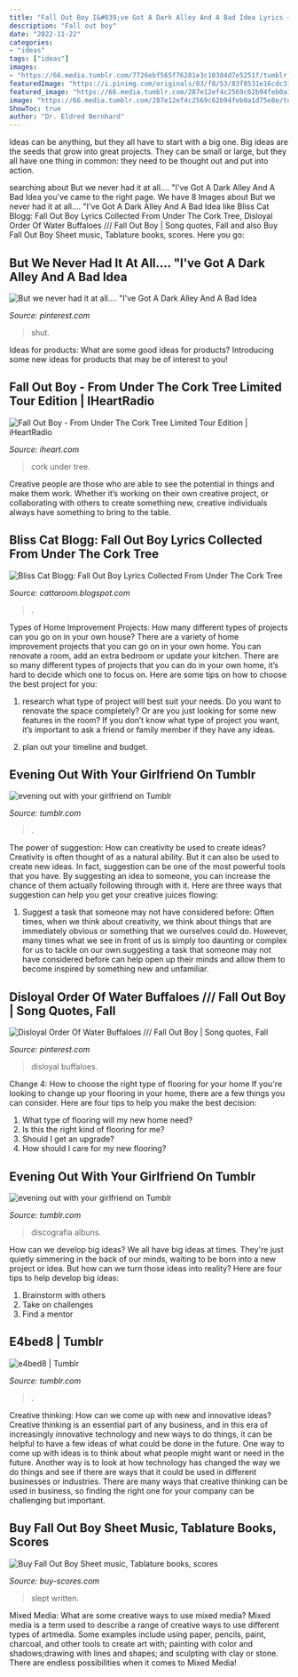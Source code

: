 ```yaml
---
title: "Fall Out Boy I&#039;ve Got A Dark Alley And A Bad Idea Lyrics ~ Buy Fall Out Boy Sheet Music, Tablature Books, Scores"
description: "Fall out boy"
date: "2022-11-22"
categories:
- "ideas"
tags: ["ideas"]
images:
- "https://66.media.tumblr.com/7726ebf565f76281e3c10384d7e5251f/tumblr_nzdb8zzmLC1ti9bcjo1_500.jpg"
featuredImage: "https://i.pinimg.com/originals/83/f8/53/83f8531e16cdc31e541ce8c75d3b0838.jpg"
featured_image: "https://66.media.tumblr.com/287e12ef4c2569c62b94feb0a1d75e8e/tumblr_mx51blwsVN1sl28s3o1_500.jpg"
image: "https://66.media.tumblr.com/287e12ef4c2569c62b94feb0a1d75e8e/tumblr_mx51blwsVN1sl28s3o1_500.jpg"
ShowToc: true
author: "Dr. Eldred Bernhard"
---
```



Ideas can be anything, but they all have to start with a big one. Big ideas are the seeds that grow into great projects. They can be small or large, but they all have one thing in common: they need to be thought out and put into action.

	

		
searching about But we never had it at all.... &quot;I&#039;ve Got A Dark Alley And A Bad Idea you've came to the right page. We have 8 Images about But we never had it at all.... &quot;I&#039;ve Got A Dark Alley And A Bad Idea like Bliss Cat Blogg: Fall Out Boy Lyrics Collected From Under The Cork Tree, Disloyal Order Of Water Buffaloes /// Fall Out Boy | Song quotes, Fall and also Buy Fall Out Boy Sheet music, Tablature books, scores. Here you go:
		
    
## But We Never Had It At All.... &quot;I&#039;ve Got A Dark Alley And A Bad Idea

<img loading=lazy src="https://i.pinimg.com/736x/54/21/be/5421bead41fef1e79e56142aeaae930b--fall-out-boy-lyrics-your-mouth.jpg" onerror="this.onerror=null;this.src='https://tse2.mm.bing.net/th?id=OIP.RudpAnmO9ISezgpYV2FPBgAAAA&amp;pid=15.1';" alt="But we never had it at all.... &quot;I&#039;ve Got A Dark Alley And A Bad Idea">

_Source: pinterest.com_

>shut. 

	

Ideas for products: What are some good ideas for products?
Introducing some new ideas for products that may be of interest to you!

    
## Fall Out Boy - From Under The Cork Tree Limited Tour Edition | IHeartRadio

<img loading=lazy src="https://iscale.iheart.com/catalog/album/64104620" onerror="this.onerror=null;this.src='https://tse2.mm.bing.net/th?id=OIP.8NtRu3IfXY6T_uU8JWa5FQHaHW&amp;pid=15.1';" alt="Fall Out Boy - From Under The Cork Tree Limited Tour Edition | iHeartRadio">

_Source: iheart.com_

>cork under tree. 

	

Creative people are those who are able to see the potential in things and make them work. Whether it’s working on their own creative project, or collaborating with others to create something new, creative individuals always have something to bring to the table.

    
## Bliss Cat Blogg: Fall Out Boy Lyrics Collected From Under The Cork Tree

<img loading=lazy src="https://1.bp.blogspot.com/_vovWeADfnQM/TCQpzovYrGI/AAAAAAAAAII/knlsbD2MTJo/s1600/s.jpg" onerror="this.onerror=null;this.src='https://tse3.mm.bing.net/th?id=OIP.qnZAFrimhhBI0ssXIkOXZgAAAA&amp;pid=15.1';" alt="Bliss Cat Blogg: Fall Out Boy Lyrics Collected From Under The Cork Tree">

_Source: cattaroom.blogspot.com_

>. 

	

Types of Home Improvement Projects: How many different types of projects can you go on in your own house?
There are a variety of home improvement projects that you can go on in your own home. You can renovate a room, add an extra bedroom or update your kitchen. There are so many different types of projects that you can do in your own home, it’s hard to decide which one to focus on. Here are some tips on how to choose the best project for you: 
1. research what type of project will best suit your needs. Do you want to renovate the space completely? Or are you just looking for some new features in the room? If you don’t know what type of project you want, it’s important to ask a friend or family member if they have any ideas. 

2. plan out your timeline and budget.

    
## Evening Out With Your Girlfriend On Tumblr

<img loading=lazy src="https://66.media.tumblr.com/7726ebf565f76281e3c10384d7e5251f/tumblr_nzdb8zzmLC1ti9bcjo1_500.jpg" onerror="this.onerror=null;this.src='https://tse4.mm.bing.net/th?id=OIP.X5dDGnDWGsCfifNPZSalWAHaJ4&amp;pid=15.1';" alt="evening out with your girlfriend on Tumblr">

_Source: tumblr.com_

>. 

	

The power of suggestion: How can creativity be used to create ideas?
Creativity is often thought of as a natural ability. But it can also be used to create new ideas. In fact, suggestion can be one of the most powerful tools that you have. By suggesting an idea to someone, you can increase the chance of them actually following through with it. Here are three ways that suggestion can help you get your creative juices flowing: 
1. Suggest a task that someone may not have considered before: Often times, when we think about creativity, we think about things that are immediately obvious or something that we ourselves could do. However, many times what we see in front of us is simply too daunting or complex for us to tackle on our own.suggesting a task that someone may not have considered before can help open up their minds and allow them to become inspired by something new and unfamiliar. 

    
## Disloyal Order Of Water Buffaloes /// Fall Out Boy | Song Quotes, Fall

<img loading=lazy src="https://i.pinimg.com/originals/83/f8/53/83f8531e16cdc31e541ce8c75d3b0838.jpg" onerror="this.onerror=null;this.src='https://tse1.mm.bing.net/th?id=OIP.AqW-8KfjYvL5irFW3lk8jgHaHa&amp;pid=15.1';" alt="Disloyal Order Of Water Buffaloes /// Fall Out Boy | Song quotes, Fall">

_Source: pinterest.com_

>disloyal buffaloes. 

	

Change 4: How to choose the right type of flooring for your home
If you're looking to change up your flooring in your home, there are a few things you can consider. Here are four tips to help you make the best decision: 
1. What type of flooring will my new home need?
2. Is this the right kind of flooring for me?
3. Should I get an upgrade?
4. How should I care for my new flooring?

    
## Evening Out With Your Girlfriend On Tumblr

<img loading=lazy src="https://66.media.tumblr.com/287e12ef4c2569c62b94feb0a1d75e8e/tumblr_mx51blwsVN1sl28s3o1_500.jpg" onerror="this.onerror=null;this.src='https://tse4.mm.bing.net/th?id=OIP.mkPH3FFidRd2Q5ZJmak90AHaHX&amp;pid=15.1';" alt="evening out with your girlfriend on Tumblr">

_Source: tumblr.com_

>discografia albuns. 

	

How can we develop big ideas?
We all have big ideas at times. They're just quietly simmering in the back of our minds, waiting to be born into a new project or idea. But how can we turn those ideas into reality? Here are four tips to help develop big ideas: 
1. Brainstorm with others 
2. Take on challenges 
3. Find a mentor 

    
## E4bed8 | Tumblr

<img loading=lazy src="https://64.media.tumblr.com/d22b047197ea22b6c9a4eebc7f20f705/tumblr_o4w4hdcI3o1vpmhz6o1_1280.jpg" onerror="this.onerror=null;this.src='https://tse3.mm.bing.net/th?id=OIP.R4bH4zzJeuJT4mFmKwbZwAHaHa&amp;pid=15.1';" alt="e4bed8 | Tumblr">

_Source: tumblr.com_

>. 

	

Creative thinking: How can we come up with new and innovative ideas?
Creative thinking is an essential part of any business, and in this era of increasingly innovative technology and new ways to do things, it can be helpful to have a few ideas of what could be done in the future. One way to come up with ideas is to think about what people might want or need in the future. Another way is to look at how technology has changed the way we do things and see if there are ways that it could be used in different businesses or industries. There are many ways that creative thinking can be used in business, so finding the right one for your company can be challenging but important.

    
## Buy Fall Out Boy Sheet Music, Tablature Books, Scores

<img loading=lazy src="http://www.musicnotes.com/images/productimages/mtd/MN0053264.gif" onerror="this.onerror=null;this.src='https://tse2.mm.bing.net/th?id=OIP.Wp1vjpvRivJrX4gU_Qt9ygAAAA&amp;pid=15.1';" alt="Buy Fall Out Boy Sheet music, Tablature books, scores">

_Source: buy-scores.com_

>slept written. 

	

Mixed Media: What are some creative ways to use mixed media?
Mixed media is a term used to describe a range of creative ways to use different types of artmedia. Some examples include using paper, pencils, paint, charcoal, and other tools to create art with; painting with color and shadows;drawing with lines and shapes; and sculpting with clay or stone. There are endless possibilities when it comes to Mixed Media!

